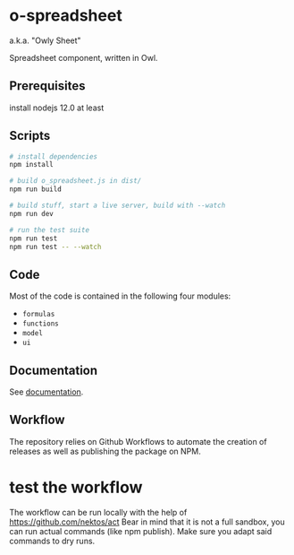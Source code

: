 # o-spreadsheet

a.k.a. "Owly Sheet"

Spreadsheet component, written in Owl.

## Prerequisites

install nodejs 12.0 at least

## Scripts

```bash
# install dependencies
npm install

# build o_spreadsheet.js in dist/
npm run build

# build stuff, start a live server, build with --watch
npm run dev

# run the test suite
npm run test
npm run test -- --watch
```

## Code

Most of the code is contained in the following four modules:

- `formulas`
- `functions`
- `model`
- `ui`

## Documentation

See [documentation](doc/readme.md).

## Workflow

The repository relies on Github Workflows to automate the creation of releases
as well as publishing the package on NPM.

# test  the workflow
The workflow can be run locally with the help of https://github.com/nektos/act
Bear in mind that it is not a full sandbox, you can run actual commands (like
npm publish). Make sure you adapt said commands to dry runs.
